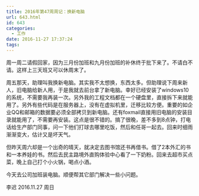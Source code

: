 ```yaml
---
title: 2016年第47周周记：换新电脑
url: 643.html
id: 643
categories:
  - 工作
date: 2016-11-27 17:37:24
tags:
---
```


周一周二请假回家，因为三月份加班和九月份加班的补休终于批下来了。不请白不请。这样上三天班又可以休周末了。 
<!-- more -->
周五那天，助理叫我换新电脑。其实我不太想换，东西太多。但助理说下周来新人，旧电脑给新人用，于是我就去前台拿了新电脑。幸好已经安装了windows10的系统，不需要我再装一次。另外我的工程文档都在一个硬盘里，直接拆下来就能用了。另外有些代码是在服务器上，没有在虚拟机里，迁移比较方便。重要的如企业QQ和邮箱的数据要必须全部拷贝到新电脑。还有foxmail直接用旧电脑的安装目录就能用了，不需要再安装。这点是很不错的。搞了很晚，差不多到8点钟，打电话给生产部门同事，问一下他们打球去哪里吃饭，然后和任哥一起去。回来时细雨渐渐变大，估计又是坏天气。 

但昨天周六却是一个出奇的晴天，就决定去图书馆还书再借书。借了2本外汇的书和一本养娃的书。然后去民主路境外直购体验中心看了一下奶粉。回来去超市买点菜，晚上自己打个小火锅，喝点小酒。 

今天去公司加班装电脑。顺便帮其它部门解决一些小问题。 

李迟 2016.11.27 周日